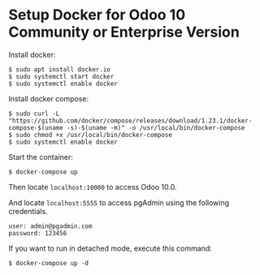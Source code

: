 # Setup Docker for Odoo 10 Community or Enterprise Version


Install docker:
```
$ sudo apt install docker.io
$ sudo systemctl start docker
$ sudo systemctl enable docker
```

Install docker compose:
```
$ sudo curl -L "https://github.com/docker/compose/releases/download/1.23.1/docker-compose-$(uname -s)-$(uname -m)" -o /usr/local/bin/docker-compose
$ sudo chmod +x /usr/local/bin/docker-compose
$ sudo systemctl enable docker
```

Start the container:
```
$ docker-compose up
```

Then locate `localhost:10000` to access Odoo 10.0.

And locate `localhost:5555` to access pgAdmin using the following credentials.
```
user: admin@pgadmin.com
password: 123456
```

If you want to run in detached mode, execute this command:
```
$ docker-compose up -d
```
